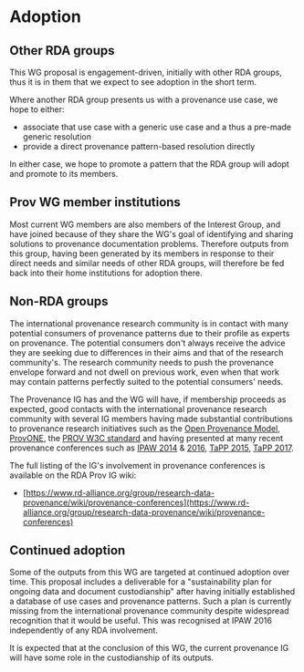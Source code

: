 # Adoption

## Other RDA groups
This WG proposal is engagement-driven, initially with other RDA groups, thus it is in them that we expect to see 
adoption in the short term.
   
Where another RDA group presents us with a provenance use case, we hope to either:

* associate that use case with a generic use case and a thus a pre-made generic resolution
* provide a direct provenance pattern-based resolution directly

In either case, we hope to promote a pattern that the RDA group will adopt and promote to its members.


## Prov WG member institutions

Most current WG members are also members of the Interest Group, and
have joined because of they share the WG's goal of identifying and
sharing solutions to provenance documentation problems. Therefore
outputs from this group, having been generated by its members in
response to their direct needs and similar needs of other RDA groups,
will therefore be fed back into their home institutions for adoption
there.

## Non-RDA groups
The international provenance research community is in contact with many potential consumers of provenance patterns due 
to their profile as experts on provenance. The potential consumers don't always receive the advice they are seeking due
to differences in their aims and that of the research community's. The research community needs to push the provenance
envelope forward and not dwell on previous work, even when that work may contain patterns perfectly suited to the 
potential consumers' needs.

The Provenance IG has and the WG will have, if membership proceeds as expected, good contacts with the international 
provenance research community with several IG members having made substantial contributions to provenance research 
initiatives such as the [Open Provenance Model](http://openprovenance.org/), 
[ProvONE](http://vcvcomputing.com/provone/provone.html), the [PROV W3C standard](https://www.w3.org/TR/prov-overview/) 
and having presented at many recent provenance conferences such as [IPAW 2014](http://www.ipaw.info/ipaw14) & 
[2016](http://www.ipaw.info/ipaw16), [TaPP 2015](http://workshops.inf.ed.ac.uk/tapp2015/), 
[TaPP 2017](http://batesa.web.engr.illinois.edu/tapp17/).

The full listing of the IG's involvement in provenance conferences is available on the RDA Prov IG wiki:

* [https://www.rd-alliance.org/group/research-data-provenance/wiki/provenance-conferences](https://www.rd-alliance.org/group/research-data-provenance/wiki/provenance-conferences)

## Continued adoption
Some of the outputs from this WG are targeted at continued adoption over time. This proposal includes a deliverable for
a "sustainability plan for ongoing data and  document custodianship" after having initially established a 
database of use cases and provenance patterns. Such a plan is currently missing 
from the international provenance community despite widespread recognition that it would be useful. This was recognised
at IPAW 2016 independently of any RDA involvement. 

It is expected that at the conclusion of this WG, the current
provenance IG will have some role in the custodianship of its outputs.
